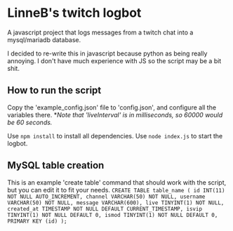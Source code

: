 # LinneB's twitch logbot

A javascript project that logs messages from a twitch chat into a mysql/mariadb database.

I decided to re-write this in javascript because python as being really annoying.
I don't have much experience with JS so the script may be a bit shit.

## How to run the script

Copy the 'example_config.json' file to 'config.json', and configure all the variables there.
**Note that 'liveInterval' is in milliseconds, so 60000 would be 60 seconds.*

Use `npm install` to install all dependencies.
Use `node index.js` to start the logbot.

## MySQL table creation

This is an example 'create table' command that should work with the script, but you can edit it to fit your needs.
`CREATE TABLE table_name (
    id INT(11) NOT NULL AUTO_INCREMENT,
    channel VARCHAR(50) NOT NULL,
    username VARCHAR(50) NOT NULL,
    message VARCHAR(600),
    live TINYINT(1) NOT NULL,
    created_at TIMESTAMP NOT NULL DEFAULT CURRENT_TIMESTAMP,
    isvip TINYINT(1) NOT NULL DEFAULT 0,
    ismod TINYINT(1) NOT NULL DEFAULT 0,
    PRIMARY KEY (id)
);`